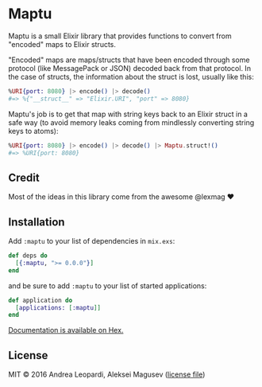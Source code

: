 # Maptu

Maptu is a small Elixir library that provides functions to convert from
"encoded" maps to Elixir structs.

"Encoded" maps are maps/structs that have been encoded through some protocol
(like MessagePack or JSON) decoded back from that protocol. In the case of
structs, the information about the struct is lost, usually like this:

```elixir
%URI{port: 8080} |> encode() |> decode()
#=> %{"__struct__" => "Elixir.URI", "port" => 8080}
```

Maptu's job is to get that map with string keys back to an Elixir struct in a
safe way (to avoid memory leaks coming from mindlessly converting string keys to
atoms):

```elixir
%URI{port: 8080} |> encode() |> decode() |> Maptu.struct!()
#=> %URI{port: 8080}
```

## Credit

Most of the ideas in this library come from the awesome @lexmag :heart:

## Installation

Add `:maptu` to your list of dependencies in `mix.exs`:

```elixir
def deps do
  [{:maptu, ">= 0.0.0"}]
end
```

and be sure to add `:maptu` to your list of started applications:

```elixir
def application do
  [applications: [:maptu]]
end
```

[Documentation is available on Hex.][hex-docs]

## License

MIT © 2016 Andrea Leopardi, Aleksei Magusev ([license file](LICENSE.txt))


[hex-docs]: http://hexdocs.pm/maptu
